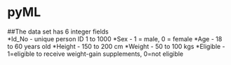 # pyML
##The data set has 6 integer fields  
*Id_No	- unique person ID 1 to 1000
*Sex	- 1 = male, 0 = female
*Age	- 18 to 60 years old
*Height - 150 to 200 cm	
*Weight -	50 to 100 kgs
*Eligible - 1=eligible to receive weight-gain supplements, 0=not eligible
